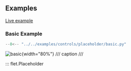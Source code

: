 ## Examples

[Live example](https://flet-controls-gallery.fly.dev/layout/placeholder)

### Basic Example

```python
--8<-- "../../examples/controls/placeholder/basic.py"
```

![basic](../examples/controls/placeholder/media/basic.png){width="80%"}
/// caption
///


::: flet.Placeholder
